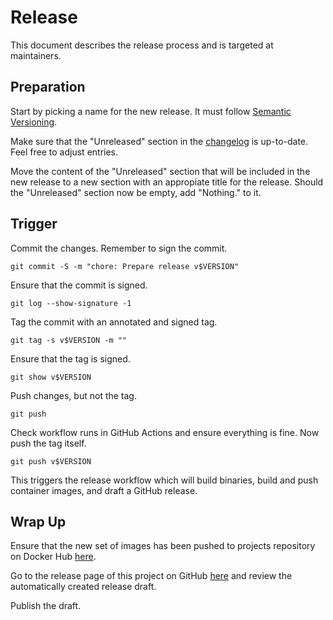 # Release

This document describes the release process and is targeted at maintainers.

## Preparation

Start by picking a name for the new release. It must follow
[Semantic Versioning](https://semver.org).

Make sure that the "Unreleased" section in the [changelog](CHANGELOG.md) is
up-to-date. Feel free to adjust entries.

Move the content of the "Unreleased" section that will be included in the new
release to a new section with an appropiate title for the release. Should the
"Unreleased" section now be empty, add "Nothing." to it.

## Trigger

Commit the changes. Remember to sign the commit.

```
git commit -S -m "chore: Prepare release v$VERSION"
```

Ensure that the commit is signed.

```
git log --show-signature -1
```

Tag the commit with an annotated and signed tag.

```
git tag -s v$VERSION -m ""
```

Ensure that the tag is signed.

```
git show v$VERSION
```

Push changes, but not the tag.

```
git push
```

Check workflow runs in GitHub Actions and ensure everything is fine. Now push
the tag itself.

```
git push v$VERSION
```

This triggers the release workflow which will build binaries, build and push
container images, and draft a GitHub release.

## Wrap Up

Ensure that the new set of images has been pushed to projects repository on
Docker Hub
[here](https://hub.docker.com/repository/docker/trallnag/kubestatus2cloudwatch).

Go to the release page of this project on GitHub
[here](https://github.com/trallnag/kubestatus2cloudwatch/releases) and
review the automatically created release draft.

Publish the draft.
